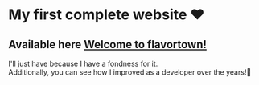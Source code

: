 # My first complete website ❤️
## Available here [Welcome to flavortown!](https://mecies.github.io/my-first-website/) <br />
I'll just have because I have a fondness for it. <br />
Additionally, you can see how I improved as a developer over the years!🎉
